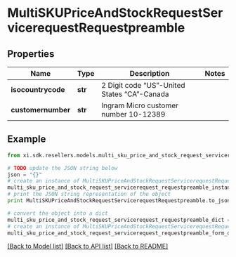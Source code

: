 # MultiSKUPriceAndStockRequestServicerequestRequestpreamble


## Properties

Name | Type | Description | Notes
------------ | ------------- | ------------- | -------------
**isocountrycode** | **str** | 2 Digit code “US”-United States “CA”-Canada | 
**customernumber** | **str** | Ingram Micro customer number 10-12389 | 

## Example

```python
from xi.sdk.resellers.models.multi_sku_price_and_stock_request_servicerequest_requestpreamble import MultiSKUPriceAndStockRequestServicerequestRequestpreamble

# TODO update the JSON string below
json = "{}"
# create an instance of MultiSKUPriceAndStockRequestServicerequestRequestpreamble from a JSON string
multi_sku_price_and_stock_request_servicerequest_requestpreamble_instance = MultiSKUPriceAndStockRequestServicerequestRequestpreamble.from_json(json)
# print the JSON string representation of the object
print MultiSKUPriceAndStockRequestServicerequestRequestpreamble.to_json()

# convert the object into a dict
multi_sku_price_and_stock_request_servicerequest_requestpreamble_dict = multi_sku_price_and_stock_request_servicerequest_requestpreamble_instance.to_dict()
# create an instance of MultiSKUPriceAndStockRequestServicerequestRequestpreamble from a dict
multi_sku_price_and_stock_request_servicerequest_requestpreamble_form_dict = multi_sku_price_and_stock_request_servicerequest_requestpreamble.from_dict(multi_sku_price_and_stock_request_servicerequest_requestpreamble_dict)
```
[[Back to Model list]](../README.md#documentation-for-models) [[Back to API list]](../README.md#documentation-for-api-endpoints) [[Back to README]](../README.md)


